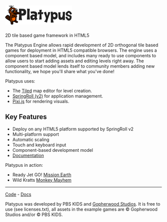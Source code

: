[![Platypus](./assets/platypus-title.png)](https://github.com/pbs/Platypus/)
========

2D tile based game framework in HTML5

The Platypus Engine allows rapid development of 2D orthogonal tile based games for deployment in HTML5 compatible browsers. The engine uses a component based model, and includes many ready to use components to allow users to start adding assets and editing levels right away. The component based model lends itself to community members adding new functionality, we hope you'll share what you've done!

Platypus uses:

* The [Tiled](http://www.mapeditor.org/) map editor for level creation.
* [SpringRoll (v2)](http://springroll.io) for application management.
* [Pixi.js](http://www.pixijs.com/) for rendering visuals.

## Key Features

* Deploy on any HTML5 platform supported by SpringRoll v2
* Multi-platform support
* Automatic scaling
* Touch and keyboard input
* Component-based development model
* [Documentation](https://makefully-studios.github.io/platypus/)

Platypus in action:

* Ready Jet GO! [Mission Earth](https://pbskids.org/readyjetgo/games/mission/index.html)
* Wild Kratts [Monkey Mayhem](http://pbskids.org/wildkratts/games/monkey-mayhem/)

***
[Code](https://github.com/pbs/Platypus/) - [Docs](https://makefully-studios.github.io/platypus/)

Platypus was developed by PBS KIDS and [Gopherwood Studios](http://gopherwoodstudios.com/). It is free to use (see licenses.txt), all assets in the example games are © Gopherwood Studios and/or © PBS KIDS.
